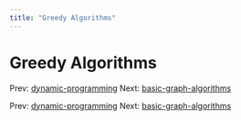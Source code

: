 ```yaml
---
title: "Greedy Algorithms"
---
```


# Greedy Algorithms

Prev: [dynamic-programming](dynamic-programming.md)
Next: [basic-graph-algorithms](basic-graph-algorithms.md)

Prev: [dynamic-programming](dynamic-programming.md)
Next: [basic-graph-algorithms](basic-graph-algorithms.md)
